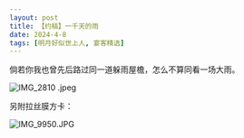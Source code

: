 ```yaml
---
layout: post
title: 【约稿】一千天的雨
date: 2024-4-8
tags: [明月好似世上人, 宴客精选]
---
```


倘若你我也曾先后路过同一道躲雨屋檐，怎么不算同看一场大雨。

![IMG_2810 .jpeg](https://s2.loli.net/2024/04/29/s1KB5gyvzAQOmk8.jpg)

另附拉丝膜方卡：

![IMG_9950.JPG](https://s2.loli.net/2024/04/29/nNOzi3pIHkoxT2D.jpg)